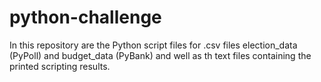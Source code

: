 # python-challenge
In this repository are the Python script files for .csv files election_data (PyPoll) and budget_data (PyBank) and well as th text files containing the printed scripting results.
